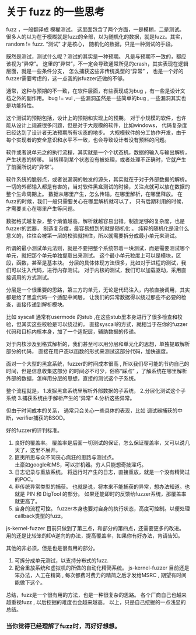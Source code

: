 # 关于 fuzz 的一些思考

fuzz ，一般翻译成 模糊测试。 这里面包含了两个方面，一是模糊，二是测试。
很多人的以为在于模糊就是fuzz的全部，以为随机化的数据，就是fuzz。其实，random != fuzz.
“测试” 才是核心， 随机化的数据，只是一种测试的手段。

既然是测试，测试什么呢？测试的其实是一种预期。 凡是与预期不一致的，都应该视为“异常”。
这里的“异常”，不一定会导致通常所见的crash，其实表现在逻辑层面，就是一些条件分支，
怎么捕获这些非传统类型的“异常” ， 也是一个好的fuzzer需要考虑的，这一点我的jsfuzzer还做的不够。

通常，这种与预期的不一致，在软件层面，有些表现成为bug ，有一些是设计文档之外的副作用。 
bug != vul ,一些漏洞虽然是一些简单的bug , 一些漏洞其实也是功能特性。

这个测试的预期包括，设计上的预期和实现上的预期。
对于小规模的软件，也许能从设计上规避很多问题，但是对于大规模的软件，比如windows，
代码复杂度已经达到了设计者无法预期所有状态的地步。
大规模软件的分工协作开发，由于每个实现者的安全意识和水平不一致，也会导致设计者没有预料的问题。

软件或者说单元之的执行流程，其实就是一个个状态机，数据的输入与输出解析，产生状态的转移。
当转移到某个状态没有被处理，或者处理不正确时，它就产生了前面所说的“异常”。

软件系统的脆弱点，或者说漏洞的触发的源头，其实就在于对于外部数据的解析。
一切的外部输入都是有害的，当对软件黑盒测试的时候，关注点就可以放在数据的整个生命周期上。
数据从哪里产生，怎么传输，在哪里解析，在哪里释放。
在fuzz的时候，我们一般只需要关心在哪里解析就可以了，
只有后期利用的时候，才需要关心在哪里产生等问题。

数据格式越复杂，整个熵值越高，解析就越容易出错。制造足够的复杂度，也是fuzzer的武器，
制造复杂度，最容易想到的就是随机化 。
纯粹的随机化是没什么意义的，往往会被第一层的校验就挡住，所以就需要拆分成最小单元来测试。

所谓的最小测试单元法则，就是不要把整个系统带着一块测试，而是需要测试哪个单元，就把那个单元单独提取出来测试。
这个最小单元粒度上可以是模块，区段，函数，甚至是基本块。
分层的具体体现方法很多，比如对于进程的测试，我们可以注入代码，进行内存测试。
对于内核的测试，我们可以加载驱动，采用直接调用的方式测试。

分层是一个很重要的思路，第三方的单元，无论是代码注入，内核直接调用，其实都是给了黑盒代码一个适配中间层。
让我们的异常数据得以绕过那些不必要的检查，直接传递到解析模块。

比如 syscall 通常有usermode 的stub ,在这些stub里本身进行了很多检查和校验，但其实这些校验是可以绕过的，
直接syscall的方式，就相当于在你的fuzzer代码和目标内核本身，加了一个适配层，辅助数据的传递。

对于内核涉及到格式解析的，我们甚至可以用分层和单元化的思想，单独提取解析部分的代码，
直接在用户态以函数的形式来测试这部分代码，加快速度。

面对一个大型的黑盒系统，fuzzer的时间成本很高 , 所以我们尽可能的节约自己的时间，但是信息收集这部分
的时间必不可少，俗称“踩点” ，了解系统在哪里解析外部的数据，怎样用分层的思想，直接的测试这个子系统。

整个流程就是， 
1.发掘黑盒系统里解析外部数据的子系统，
2.分层化测试这个子系统
3.捕获系统由于解析产生的“异常” 
4.分析这些异常。

但由于时间成本的关系， 通常只会关心一些具体的表现，比如 调试器捕获的中断，verifier捕获的BSOD。

好的fuzzer的评判标准。
1. 良好的覆盖率。 
  覆盖率是后面一切测试的保证，怎么保证覆盖率，又可以说几天了，这里不展开。  
2. 匪夷所思与众不同丧心病狂的思路与测试点。  
   土豪如google和MS，可以拼机器。穷人只能想奇技淫巧。
3. 日志记录与重放系统。
  将运行时产生的日志，直接重放，就是一个没有精简过的POC。
4. 非传统异常类型的捕获。
  也就是说，将本来不能捕获的异常，想办法知道。也就是 PIN 和 DigTool 的部分。
  如果还能即时的反馈给fuzzer系统，那覆盖率就更高了。 
5. 自身的流程可控。
  fuzzer本身也要对自身的执行状态，高度可控制。以便处理callback类型的fuzz。

js-kernel-fuzzer 目前只做到了第三点，和部分的第四点，还需要更多的改进。
用的还是比较笨的IDA逆向的办法，提高覆盖率，如果你有好办法，肯请告知。

其他的非必须，但是也是很有用的部分。
1. 可拆分成单元测试，以支持分布式的fuzz.
2. 配合重放系统和虚拟机的所做的自动化精简系统。
  js-kernel-fuzzer 目前还是笨办法，人工在精简 , 每次都费时费力的精简之后才发给MSRC , 期望有时间能做下这个。

总结，fuzz是一个很有用的方法，也是一种很复杂的思路。
各个厂商自己也越来越重视fuzz , 以后挖掘的难度也会越来越高。
以上，只是自己挖掘的一点浅显的总结。
### 当你觉得已经理解了fuzz时，再好好想想。

